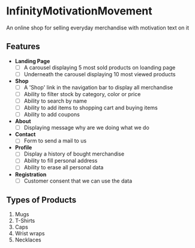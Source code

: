 # InfinityMotivationMovement
An online shop for selling everyday merchandise with motivation text on it

## Features
* **Landing Page**
  - [ ] A carousel displaying 5 most sold products on loanding page 
  - [ ] Underneath the carousel displaying 10 most viewed products
* **Shop**
  - [ ] A 'Shop' link in the navigation bar to display all merchandise
  - [ ] Ability to filter stock by category, color or price
  - [ ] Ability to search by name
  - [ ] Ability to add items to shopping cart and buying items
  - [ ] Ability to add coupons
* **About**
  - [ ] Displaying message why are we doing what we do
* **Contact**
  - [ ] Form to send a mail to us
* **Profile**
  - [ ] Display a history of bought merchandise
  - [ ] Ability to fill personal address
  - [ ] Ability to erase all personal data
* **Registration**
  - [ ] Customer consent that we can use the data
  
## Types of Products
1. Mugs
2. T-Shirts
3. Caps
4. Wrist wraps
5. Necklaces

